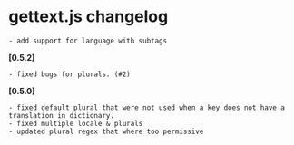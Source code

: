 # gettext.js changelog

    - add support for language with subtags

**[0.5.2]**

    - fixed bugs for plurals. (#2)

**[0.5.0]**

    - fixed default plural that were not used when a key does not have a
    translation in dictionary.
    - fixed multiple locale & plurals
    - updated plural regex that where too permissive
